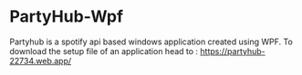 # PartyHub-Wpf
 Partyhub is a spotify api based windows application created using WPF. 
 To download the setup file of an application head to : https://partyhub-22734.web.app/
